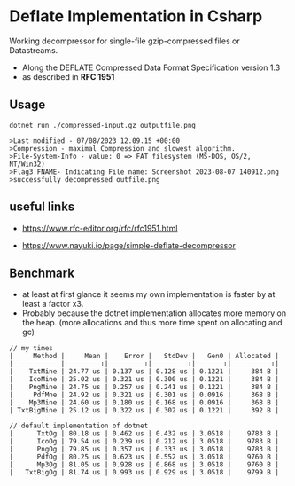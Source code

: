 ﻿# Deflate Implementation in Csharp

Working decompressor for single-file gzip-compressed files or Datastreams. 
- Along the DEFLATE Compressed Data Format Specification version 1.3
- as described in **RFC 1951**

##  Usage
```
dotnet run ./compressed-input.gz outputfile.png

>Last modified - 07/08/2023 12.09.15 +00:00
>Compression - maximal Compression and slowest algorithm.
>File-System-Info - value: 0 => FAT filesystem (MS-DOS, OS/2, NT/Win32)
>Flag3 FNAME- Indicating File name: Screenshot 2023-08-07 140912.png
>successfully decompressed outfile.png
```

## useful links

- https://www.rfc-editor.org/rfc/rfc1951.html

- https://www.nayuki.io/page/simple-deflate-decompressor

## Benchmark
- at least at first glance it seems my own implementation is faster by at least a factor x3.
- Probably because the dotnet implementation allocates more memory on the heap. (more allocations and thus more time spent on allocating and gc)

```
// my times
|     Method |     Mean |    Error |   StdDev |   Gen0 | Allocated |
|----------- |---------:|---------:|---------:|-------:|----------:|
|    TxtMine | 24.77 us | 0.137 us | 0.128 us | 0.1221 |     384 B |
|    IcoMine | 25.02 us | 0.321 us | 0.300 us | 0.1221 |     384 B |
|    PngMine | 24.75 us | 0.257 us | 0.241 us | 0.1221 |     384 B |
|     PdfMne | 24.92 us | 0.321 us | 0.301 us | 0.0916 |     368 B |
|    Mp3Mine | 24.60 us | 0.180 us | 0.168 us | 0.0916 |     368 B |
| TxtBigMine | 25.12 us | 0.322 us | 0.302 us | 0.1221 |     392 B |

// default implementation of dotnet
|      TxtOg | 80.18 us | 0.462 us | 0.432 us | 3.0518 |    9783 B |
|      IcoOg | 79.54 us | 0.239 us | 0.212 us | 3.0518 |    9783 B |
|      PngOg | 79.85 us | 0.357 us | 0.333 us | 3.0518 |    9783 B |
|      PdfOg | 80.25 us | 0.623 us | 0.552 us | 3.0518 |    9760 B |
|      Mp3Og | 81.05 us | 0.928 us | 0.868 us | 3.0518 |    9760 B |
|   TxtBigOg | 81.74 us | 0.993 us | 0.929 us | 3.0518 |    9799 B |
```
